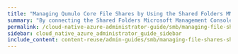 ```yaml
---
title: "Managing Qumulo Core File Shares by Using the Shared Folders MMC Snap-In"
summary: "By connecting the Shared Folders Microsoft Management Console (MMC) Snap-In to your Qumulo cluster, you can manage file shares centrally."
permalink: /cloud-native-azure-administrator-guide/smb/managing-file-shares-shared-folders-mmc.html
sidebar: cloud_native_azure_administrator_guide_sidebar
include_content: content-reuse/admin-guides/smb/managing-file-shares-shared-folders-mmc.md
---
```

